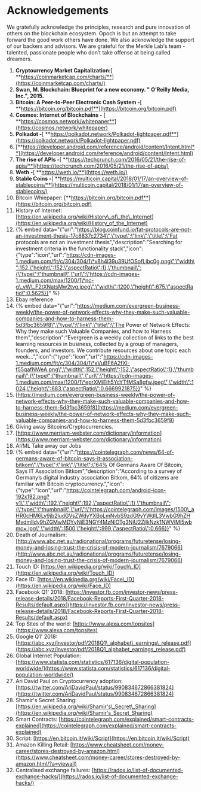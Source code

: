 # Acknowledgements

We gratefully acknowledge the principles, research and pure innovation of others on the blockchain ecosystem. Opoch is but an attempt to take forward the good work others have done. We also acknowledge the support of our backers and advisors. We are grateful for the Merkle Lab's team - talented, passionate people who don’t take offense at being called dreamers.  


1. **Cryptourrency Market Capitalization:**[ **https://coinmarketcap.com/charts/**](https://coinmarketcap.com/charts/)
2. **Swan, M. Blockchain: Blueprint for a new economy. " O’Reilly Media, Inc.", 2015.**
3. **Bitcoin: A Peer-to-Peer Electronic Cash System -**[ **https://bitcoin.org/bitcoin.pdf**](https://bitcoin.org/bitcoin.pdf)
4. **Cosmos: Internet of Blockchains -** [ **https://cosmos.network/whitepaper**](https://cosmos.network/whitepaper)
5. **Polkadot -**[ **https://polkadot.network/Polkadot-lightpaper.pdf**](https://polkadot.network/Polkadot-lightpaper.pdf)
6. [**https://developer.android.com/reference/android/content/Intent.html**](https://developer.android.com/reference/android/content/Intent.html)
7. **The rise of APIs -**[ **https://techcrunch.com/2016/05/21/the-rise-of-apis/**](https://techcrunch.com/2016/05/21/the-rise-of-apis/)
8. **Weth -**[ **https://weth.io/**](https://weth.io/)
9. **Stable Coins -**[ **https://multicoin.capital/2018/01/17/an-overview-of-stablecoins/**](https://multicoin.capital/2018/01/17/an-overview-of-stablecoins/)
10. Bitcoin Whiepaper: [**https://bitcoin.org/bitcoin.pdf**](https://bitcoin.org/bitcoin.pdf)
11. History of Internet: [https://en.wikipedia.org/wiki/History\_of\_the\_Internet](https://en.wikipedia.org/wiki/History_of_the_Internet)
12. {% embed data="{\"url\":\"https://blog.coinfund.io/fat-protocols-are-not-an-investment-thesis-17c8837c2734\",\"type\":\"link\",\"title\":\"Fat protocols are not an investment thesis\",\"description\":\"Searching for investment criteria in the functionality stack\",\"icon\":{\"type\":\"icon\",\"url\":\"https://cdn-images-1.medium.com/fit/c/304/304/1\*v8h4l39u39UfOSofLjbc0g.png\",\"width\":152,\"height\":152,\"aspectRatio\":1},\"thumbnail\":{\"type\":\"thumbnail\",\"url\":\"https://cdn-images-1.medium.com/max/1200/1\*nc-g\_vW\_F2tXNatsMw2tvg.jpeg\",\"width\":1200,\"height\":675,\"aspectRatio\":0.5625}}" %}
13. Ebay reference
14. {% embed data="{\"url\":\"https://medium.com/evergreen-business-weekly/the-power-of-network-effects-why-they-make-such-valuable-companies-and-how-to-harness-them-5d3fbc3659f8\",\"type\":\"link\",\"title\":\"The Power of Network Effects: Why they make such Valuable Companies, and how to Harness them\",\"description\":\"Evergreen is a weekly collection of links to the best learning resources in business, collected by a group of managers, founders, and investors. We contribute resources about one topic each week…\",\"icon\":{\"type\":\"icon\",\"url\":\"https://cdn-images-1.medium.com/fit/c/304/304/1\*xVuBF6A2fXI-f55qafNWeA.png\",\"width\":152,\"height\":152,\"aspectRatio\":1},\"thumbnail\":{\"type\":\"thumbnail\",\"url\":\"https://cdn-images-1.medium.com/max/1200/1\*eprXMiEih5YcYTfMSa8gfw.jpeg\",\"width\":1024,\"height\":683,\"aspectRatio\":0.6669921875}}" %}
15. [https://medium.com/evergreen-business-weekly/the-power-of-network-effects-why-they-make-such-valuable-companies-and-how-to-harness-them-5d3fbc3659f8](https://medium.com/evergreen-business-weekly/the-power-of-network-effects-why-they-make-such-valuable-companies-and-how-to-harness-them-5d3fbc3659f8)
16. Giving away Bitcoins/Cryptocurrencies.
17. [https://www.merriam-webster.com/dictionary/information](https://www.merriam-webster.com/dictionary/information)
18. AI/ML Take away our Jobs
19. {% embed data="{\"url\":\"https://cointelegraph.com/news/64-of-germans-aware-of-bitcoin-says-it-association-bitkom\",\"type\":\"link\",\"title\":\"64% Of Germans Aware Of Bitcoin, Says IT Association Bitkom\",\"description\":\"According to a survey of Germany’s digital industry association Bitkom, 64% of citizens are familiar with Bitcoin cryptocurrency.\",\"icon\":{\"type\":\"icon\",\"url\":\"https://cointelegraph.com/android-icon-192x192.png?v1\",\"width\":192,\"height\":192,\"aspectRatio\":1},\"thumbnail\":{\"type\":\"thumbnail\",\"url\":\"https://cointelegraph.com/images/1500\_aHR0cHM6Ly9jb2ludGVsZWdyYXBoLmNvbS9zdG9yYWdlL3VwbG9hZHMvdmlldy9hZGMwMDYyNjE3NGY4MzNlOTg3NjU2ZjlkNzk1NWVlMi5wbmc=.jpg\",\"width\":1500,\"height\":999,\"aspectRatio\":0.666}}" %}
20. Death of Journalism: [http://www.abc.net.au/radionational/programs/futuretense/losing-money-and-losing-trust-the-crisis-of-modern-journalism/7679066](http://www.abc.net.au/radionational/programs/futuretense/losing-money-and-losing-trust-the-crisis-of-modern-journalism/7679066)
21. Touch ID: [https://en.wikipedia.org/wiki/Touch\_ID](https://en.wikipedia.org/wiki/Touch_ID)
22. Face ID: [https://en.wikipedia.org/wiki/Face\_ID](https://en.wikipedia.org/wiki/Face_ID)
23. Facebook Q1' 2018: [https://investor.fb.com/investor-news/press-release-details/2018/Facebook-Reports-First-Quarter-2018-Results/default.aspx](https://investor.fb.com/investor-news/press-release-details/2018/Facebook-Reports-First-Quarter-2018-Results/default.aspx)
24. Top Sites of the world: [https://www.alexa.com/topsites](https://www.alexa.com/topsites)
25. Google Q1' 2018: [https://abc.xyz/investor/pdf/2018Q1\_alphabet\_earnings\_release.pdf](https://abc.xyz/investor/pdf/2018Q1_alphabet_earnings_release.pdf)
26. Global Internet Population: [https://www.statista.com/statistics/617136/digital-population-worldwide/](https://www.statista.com/statistics/617136/digital-population-worldwide/)
27. Ari David Paul on Cryptocurrency adoption: [https://twitter.com/AriDavidPaul/status/990834672866381824](https://twitter.com/AriDavidPaul/status/990834672866381824)
28. Shamir's Secret Sharing: [https://en.wikipedia.org/wiki/Shamir's\_Secret\_Sharing](https://en.wikipedia.org/wiki/Shamir's_Secret_Sharing)
29. Smart Contracts: [https://cointelegraph.com/explained/smart-contracts-explained](https://cointelegraph.com/explained/smart-contracts-explained)
30. Script: [https://en.bitcoin.it/wiki/Script](https://en.bitcoin.it/wiki/Script)
31. Amazon Killing Retail: [https://www.cheatsheet.com/money-career/stores-destroyed-by-amazon.html](https://www.cheatsheet.com/money-career/stores-destroyed-by-amazon.html/?a=viewall)
32. Centralised exchange failures: [https://rados.io/list-of-documented-exchange-hacks/](https://rados.io/list-of-documented-exchange-hacks/)



